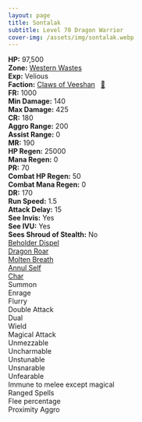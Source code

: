 ```yaml
---
layout: page
title: Sontalak
subtitle: Level 70 Dragon Warrior
cover-img: /assets/img/sontalak.webp
---
```


<div class="info-section">
<div class="info-item"><strong>HP:</strong> 97,500</div>
<div class="info-item"><strong>Zone:</strong> <a href="https://www.pqdi.cc/zone/120" target="_blank">Western Wastes</a></div>
<div class="info-item"><strong>Exp:</strong> Velious</div>
<div class="info-item"><strong>Faction:</strong> <a href="https://www.pqdi.cc/faction/430" target="_blank">Claws of Veeshan</a>&nbsp;&nbsp;&nbsp;<a href="https://www.pqdi.cc/npc/120005" target="_blank" title="View NPC on PQDI">🔗</a></div>
</div>

<div class="stats-grid">
<div class="stats-row">
<div class="stats-cell"><strong>FR:</strong> 1000</div>
<div class="stats-cell"><strong>Min Damage:</strong> 140</div>
<div class="stats-cell"><strong>Max Damage:</strong> 425</div>
</div>
<div class="stats-row">
<div class="stats-cell"><strong>CR:</strong> 180</div>
<div class="stats-cell"><strong>Aggro Range:</strong> 200</div>
<div class="stats-cell"><strong>Assist Range:</strong> 0</div>
</div>
<div class="stats-row">
<div class="stats-cell"><strong>MR:</strong> 190</div>
<div class="stats-cell"><strong>HP Regen:</strong> 25000</div>
<div class="stats-cell"><strong>Mana Regen:</strong> 0</div>
</div>
<div class="stats-row">
<div class="stats-cell"><strong>PR:</strong> 70</div>
<div class="stats-cell"><strong>Combat HP Regen:</strong> 50</div>
<div class="stats-cell"><strong>Combat Mana Regen:</strong> 0</div>
</div>
<div class="stats-row">
<div class="stats-cell"><strong>DR:</strong> 170</div>
<div class="stats-cell"><strong>Run Speed:</strong> 1.5</div>
<div class="stats-cell"><strong>Attack Delay:</strong> 15</div>
</div>
<div class="stats-row">
<div class="stats-cell"><strong>See Invis:</strong> Yes</div>
<div class="stats-cell"><strong>See IVU:</strong> Yes</div>
<div class="stats-cell"><strong>Sees Shroud of Stealth:</strong> No</div>
</div>
</div>

<div class="spell-grid">
<div class="spell-cell"><a href="https://www.pqdi.cc/spell/955" target="_blank">Beholder Dispel</a></div>
<div class="spell-cell"><a href="https://www.pqdi.cc/spell/981" target="_blank">Dragon Roar</a></div>
<div class="spell-cell"><a href="https://www.pqdi.cc/spell/1943" target="_blank">Molten Breath</a></div>
<div class="spell-cell"><a href="https://www.pqdi.cc/spell/2830" target="_blank">Annul Self</a></div>
<div class="spell-cell"><a href="https://www.pqdi.cc/spell/1660" target="_blank">Char</a></div>
</div>

<div class="ability-grid">
<div class="ability-cell">Summon</div>
<div class="ability-cell">Enrage</div>
<div class="ability-cell">Flurry</div>
<div class="ability-cell">Double Attack</div>
<div class="ability-cell">Dual</div>
<div class="ability-cell">Wield</div>
<div class="ability-cell">Magical Attack</div>
<div class="ability-cell">Unmezzable</div>
<div class="ability-cell">Uncharmable</div>
<div class="ability-cell">Unstunable</div>
<div class="ability-cell">Unsnarable</div>
<div class="ability-cell">Unfearable</div>
<div class="ability-cell">Immune to melee except magical</div>
<div class="ability-cell">Ranged Spells</div>
<div class="ability-cell">Flee percentage</div>
<div class="ability-cell">Proximity Aggro</div>
</div>
